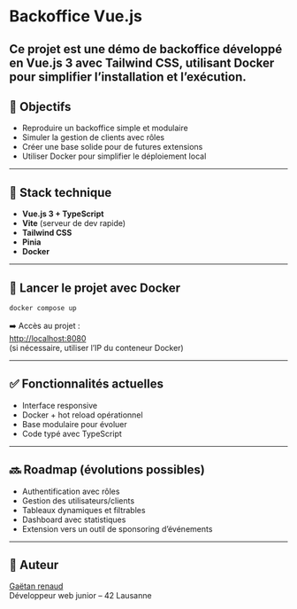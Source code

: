 # Backoffice Vue.js

Ce projet est une démo de backoffice développé en Vue.js 3 avec Tailwind CSS, utilisant Docker pour simplifier l’installation et l’exécution.
---

## 🚀 Objectifs

- Reproduire un backoffice simple et modulaire
- Simuler la gestion de clients avec rôles
- Créer une base solide pour de futures extensions
- Utiliser Docker pour simplifier le déploiement local

---

## 🧱 Stack technique

- **Vue.js 3 + TypeScript**
- **Vite** (serveur de dev rapide)
- **Tailwind CSS**
- **Pinia**
- **Docker**

---

## 🐳 Lancer le projet avec Docker

```bash
docker compose up
```

➡️ Accès au projet :  
[http://localhost:8080](http://localhost:8080)  
(si nécessaire, utiliser l’IP du conteneur Docker)

---

## ✅ Fonctionnalités actuelles

- Interface responsive
- Docker + hot reload opérationnel
- Base modulaire pour évoluer
- Code typé avec TypeScript

---

## 🔜 Roadmap (évolutions possibles)

- Authentification avec rôles
- Gestion des utilisateurs/clients
- Tableaux dynamiques et filtrables
- Dashboard avec statistiques
- Extension vers un outil de sponsoring d’événements

---

## 👤 Auteur

[Gaëtan renaud](https://github.com/garenaud)  
Développeur web junior – 42 Lausanne
